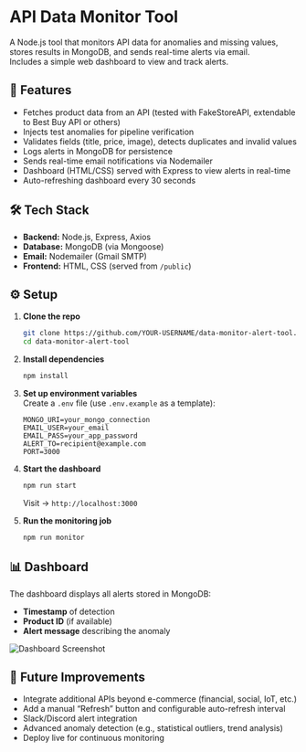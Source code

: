 # API Data Monitor Tool

A Node.js tool that monitors API data for anomalies and missing values, stores results in MongoDB, and sends real-time alerts via email.  
Includes a simple web dashboard to view and track alerts.

## 🚀 Features
- Fetches product data from an API (tested with FakeStoreAPI, extendable to Best Buy API or others)
- Injects test anomalies for pipeline verification
- Validates fields (title, price, image), detects duplicates and invalid values
- Logs alerts in MongoDB for persistence
- Sends real-time email notifications via Nodemailer
- Dashboard (HTML/CSS) served with Express to view alerts in real-time
- Auto-refreshing dashboard every 30 seconds

## 🛠 Tech Stack
- **Backend:** Node.js, Express, Axios  
- **Database:** MongoDB (via Mongoose)  
- **Email:** Nodemailer (Gmail SMTP)  
- **Frontend:** HTML, CSS (served from `/public`)  

## ⚙️ Setup

1. **Clone the repo**
   ```bash
   git clone https://github.com/YOUR-USERNAME/data-monitor-alert-tool.git
   cd data-monitor-alert-tool

   ```

2. **Install dependencies**
   ```bash
   npm install
   ```

3. **Set up environment variables**  
   Create a `.env` file (use `.env.example` as a template):
   ```env
   MONGO_URI=your_mongo_connection
   EMAIL_USER=your_email
   EMAIL_PASS=your_app_password
   ALERT_TO=recipient@example.com
   PORT=3000
   ```

4. **Start the dashboard**
   ```bash
   npm run start
   ```
   Visit → `http://localhost:3000`

5. **Run the monitoring job**
   ```bash
   npm run monitor
   ```

## 📊 Dashboard
The dashboard displays all alerts stored in MongoDB:  
- **Timestamp** of detection  
- **Product ID** (if available)  
- **Alert message** describing the anomaly  

![Dashboard Screenshot](./screenshot.png)

## 🔮 Future Improvements
- Integrate additional APIs beyond e-commerce (financial, social, IoT, etc.)
- Add a manual “Refresh” button and configurable auto-refresh interval
- Slack/Discord alert integration
- Advanced anomaly detection (e.g., statistical outliers, trend analysis)
- Deploy live for continuous monitoring
